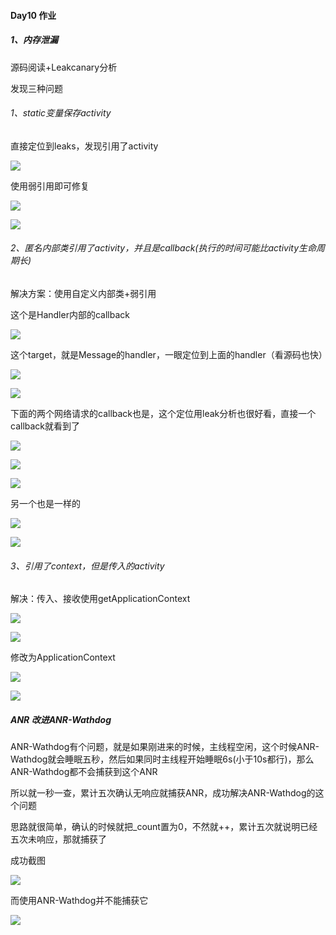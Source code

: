 #### Day10 作业

##### 1、内存泄漏

源码阅读+Leakcanary分析

发现三种问题

###### 1、static变量保存activity

直接定位到leaks，发现引用了activity

![](https://github.com/wellorbetter/picx-images-hosting/raw/master/509f547fb5bb1eeee3b4855fe8753ac.3nrgwjrhsu.webp)

使用弱引用即可修复

![](https://github.com/wellorbetter/picx-images-hosting/raw/master/a00b5747de7b21d949b7261cd0bdde0.77demctyfj.webp)

![](https://github.com/wellorbetter/picx-images-hosting/raw/master/d54cc7e0e1dc612c7357edff7dde440.1e8gd26u93.webp)

###### 2、匿名内部类引用了activity，并且是callback(执行的时间可能比activity生命周期长)

解决方案：使用自定义内部类+弱引用

这个是Handler内部的callback

![](https://github.com/wellorbetter/picx-images-hosting/raw/master/2b6251e93d12957c1381ea024e1a31e.7zqa43aq3h.webp)

这个target，就是Message的handler，一眼定位到上面的handler（看源码也快）

![](https://github.com/wellorbetter/picx-images-hosting/raw/master/4e80c2963b3f86b99faa69d0f14463f.1vyi1n8385.webp)

![](https://github.com/wellorbetter/picx-images-hosting/raw/master/5356760dbac81d5b4d2eac37abbb136.58h7w0owls.webp)

下面的两个网络请求的callback也是，这个定位用leak分析也很好看，直接一个callback就看到了

![](https://github.com/wellorbetter/picx-images-hosting/raw/master/badaf886d9a5e65e484ecc156343b66.ibyxlxmm1.webp)

![](https://github.com/wellorbetter/picx-images-hosting/raw/master/a51a6768eb9d1469102d6f8bd6b905a.3rb2u9kold.webp)



![](https://github.com/wellorbetter/picx-images-hosting/raw/master/f0904f12aaa1121673f61640efd5576.8vmrjjkntj.webp)

另一个也是一样的

![](https://github.com/wellorbetter/picx-images-hosting/raw/master/58571ccb52753f173ca7d6ad79b3918.9dct84mc3b.webp)

![](https://github.com/wellorbetter/picx-images-hosting/raw/master/ba46a10f9474e9e1c30c86c78d281bc.2yy7cj4gv0.webp)

###### 3、引用了context，但是传入的activity

解决：传入、接收使用getApplicationContext

![](https://github.com/wellorbetter/picx-images-hosting/raw/master/f53707148e46338932af5594cc50d51.5j41p648s1.webp)

![](https://github.com/wellorbetter/picx-images-hosting/raw/master/86e1ae2e3c81b4017fe92a36a1a41e4.54xlyavwqd.webp)

修改为ApplicationContext

![](https://github.com/wellorbetter/picx-images-hosting/raw/master/723dfdecfc63ceb3a48647abae4b293.4uas55gsgx.webp)

![](https://github.com/wellorbetter/picx-images-hosting/raw/master/c7bcf6d229bce482edfa1ebb3402539.4xue2v9wi9.webp)

#####  ANR 改进ANR-Wathdog

ANR-Wathdog有个问题，就是如果刚进来的时候，主线程空闲，这个时候ANR-Wathdog就会睡眠五秒，然后如果同时主线程开始睡眠6s(小于10s都行)，那么ANR-Wathdog都不会捕获到这个ANR



所以就一秒一查，累计五次确认无响应就捕获ANR，成功解决ANR-Wathdog的这个问题



思路就很简单，确认的时候就把_count置为0，不然就++，累计五次就说明已经五次未响应，那就捕获了



成功截图

![](https://github.com/wellorbetter/picx-images-hosting/raw/master/57de14ebbaeae0e5b656ffbfdf384d7.4914iumj4f.webp)

而使用ANR-Wathdog并不能捕获它

![](https://github.com/wellorbetter/picx-images-hosting/raw/master/6660e03440c25cab5c160ccd7ea4ccd.lvkvbqt26.webp)